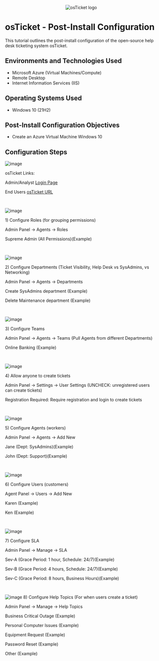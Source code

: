 <p align="center">
<img src="https://i.imgur.com/Clzj7Xs.png" alt="osTicket logo"/>
</p>

<h1>osTicket - Post-Install Configuration</h1>
This tutorial outlines the post-install configuration of the open-source help desk ticketing system osTicket.<br />


<h2>Environments and Technologies Used</h2>

- Microsoft Azure (Virtual Machines/Compute)
- Remote Desktop
- Internet Information Services (IIS)

<h2>Operating Systems Used </h2>

- Windows 10</b> (21H2)

<h2>Post-Install Configuration Objectives</h2>

- Create an Azure Virtual Machine Windows 10 

<h2>Configuration Steps</h2>

![image](https://github.com/user-attachments/assets/f144c578-dc29-4722-af7f-8e55112e8a2a)

osTicket Links:

Admin/Analyst [Login Page](http://localhost/osTicket/scp/login.php)

End Users [osTicket URL](http://localhost/osTicket)

<br />

![image](https://github.com/user-attachments/assets/ff85c8b0-c096-4bab-aa13-ef1fb20f145a)
<p>
1) Configure Roles (for grouping permissions)

Admin Panel -> Agents -> Roles

Supreme Admin (All Permissions)(Example)
</p>
<br />

![image](https://github.com/user-attachments/assets/89a8ce87-9e8f-4449-86d0-86a2871d0ade)
<p>
2) Configure Departments (Ticket Visibility, Help Desk vs SysAdmins, vs Networking)

Admin Panel -> Agents -> Departments

Create SysAdmins department (Example)

Delete Maintenance department (Example)
</p>
<br />

![image](https://github.com/user-attachments/assets/06097918-c2a6-4394-a90f-0a6307a6e417)
<p>
3) Configure Teams

Admin Panel -> Agents -> Teams (Pull Agents from different Departments)

Online Banking (Example)
</p>
<br />

![image](https://github.com/user-attachments/assets/a19abcce-0489-48eb-9a58-7ea197402a80)
<p>
4) Allow anyone to create tickets

Admin Panel -> Settings -> User Settings (UNCHECK: unregistered users can create tickets)

Registration Required: Require registration and login to create tickets 
</p>
<br />

![image](https://github.com/user-attachments/assets/2cf81b15-788d-44f2-942e-596372387c7d)
<p>
5) Configure Agents (workers)

Admin Panel -> Agents -> Add New

Jane (Dept: SysAdmins)(Example)

John (Dept: Support)(Example)
</p>
<br />

![image](https://github.com/user-attachments/assets/8680d755-0e35-4735-888a-a9d1bfa94eff)
<p>
6) Configure Users (customers)

Agent Panel -> Users -> Add New

Karen (Example)

Ken (Example)
</p>
<br />

![image](https://github.com/user-attachments/assets/23d8bc95-d37c-4e27-8f4c-0a8762f2bd68)
<p>
7) Configure SLA

Admin Panel -> Manage -> SLA

Sev-A (Grace Period: 1 hour, Schedule: 24/7)(Example)

Sev-B (Grace Period: 4 hours, Schedule: 24/7)(Example)

Sev-C (Grace Period: 8 hours, Business Hours)(Example)
</p>
<br />

![image](https://github.com/user-attachments/assets/acfc0a64-5632-486d-a986-57d182756de8)
8) Configure Help Topics (For when users create a ticket)

Admin Panel -> Manage -> Help Topics

Business Critical Outage (Example)

Personal Computer Issues (Example)

Equipment Request (Example)

Password Reset (Example)

Other (Example)
</p>
<br />
